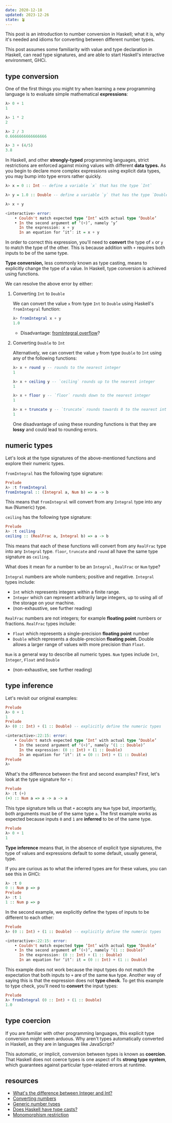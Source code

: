 ```yaml
---
date: 2020-12-18
updated: 2023-12-26
state: 🪴
---
```

This post is an introduction to number conversion in Haskell; what it is, why it's needed and idioms for converting between different number types.

This post assumes some familiarity with value and type declaration in Haskell, can read type signatures, and are able to start Haskell's interactive environment, GHCi. 

## type conversion

One of the first things you might try when learning a new programming language is to evaluate simple mathematical **expressions**:

```haskell
λ> 0 + 1
1

λ> 1 * 2
2

λ> 2 / 3
0.6666666666666666

λ> 3 + (4/5)
3.8
```

In Haskell, and other **strongly-typed** programming languages, strict restrictions are enforced against mixing values with different **data types.** As you begin to declare more complex expressions using explicit data types, you may bump into type errors rather quickly. 

```haskell
λ> x = 0 :: Int -- define a variable `x` that has the type `Int`

λ> y = 1.0 :: Double -- define a variable `y` that has the type `Double`

λ> x + y

<interactive> error:
    • Couldn't match expected type ‘Int’ with actual type ‘Double’
    • In the second argument of ‘(+)’, namely ‘y’
      In the expression: x + y
      In an equation for ‘it’: it = x + y
```

In order to correct this expression, you'll need to **convert** the type of `x` or `y` to match the type of the other. This is because addition with `+` requires both inputs to be of the same type.

**Type conversion,** less commonly known as type casting, means to explicitly change the type of a value. In Haskell, type conversion is achieved using functions.

We can resolve the above error by either:

1. Converting `Int` to `Double` 
    
    We can convert the value `x` from type `Int` to `Double` using Haskell's `fromIntegral` function:
    
    ```haskell
    λ> fromIntegral x + y
    1.0
    ```
    
    - Disadvantage: [fromIntegral overflow](https://www.reddit.com/r/haskell/comments/i5kqid/cryptonite_fromintegral_overflow_causes_incorrect/)?
2. Converting `Double` to `Int`
    
    Alternatively, we can convert the value `y` from type `Double` to `Int`  using any of the following functions:
    
    ```haskell
    λ> x + round y -- rounds to the nearest integer
    1
    
    λ> x + ceiling y -- `ceiling` rounds up to the nearest integer
    1
    
    λ> x + floor y -- `floor` rounds down to the nearest integer
    1
    
    λ> x + truncate y -- `truncate` rounds towards 0 to the nearest integer
    1
    ```
    
    One disadvantage of using these rounding functions is that they are **lossy** and could lead to rounding errors.
    

## numeric types

Let's look at the type signatures of the above-mentioned functions and explore their numeric types.

`fromIntegral` has the following type signature:

```haskell
Prelude
λ> :t fromIntegral
fromIntegral :: (Integral a, Num b) => a -> b
```

This means that `fromIntegral` will convert from any `Integral` type into any `Num` (Numeric) type.

`ceiling` has the following type signature:

```haskell
Prelude
λ> :t ceiling
ceiling :: (RealFrac a, Integral b) => a -> b
```

This means that each of these functions will convert from any `RealFrac` type into any `Integral` type. `floor`, `truncate` and `round` all have the same type signature as `ceiling`.

What does it mean for a number to be an `Integral` , `RealFrac` or `Num` type?

`Integral` numbers are whole numbers; positive and negative. `Integral` types include:

- `Int` which represents integers within a finite range.
- `Integer` which can represent arbitrarily large integers, up to using all of the storage on your machine.
- (non-exhaustive, see further reading)

`RealFrac` numbers are not integers; for example **floating point** numbers or fractions. `RealFrac` types include:

- `Float` which represents a single-precision **floating point** number
- `Double` which represents a double-precision **floating point.** Double allows a larger range of values with more precision than `Float`.

`Num` is a general way to describe all numeric types. `Num` types include `Int`, `Integer`, `Float` and `Double`

- (non-exhaustive, see further reading)

## type inference

Let's revisit our original examples:

```haskell
Prelude
λ> 0 + 1
1
Prelude
λ> (0 :: Int) + (1 :: Double) -- explicitly define the numeric types

<interactive>:22:15: error:
    • Couldn't match expected type ‘Int’ with actual type ‘Double’
    • In the second argument of ‘(+)’, namely ‘(1 :: Double)’
      In the expression: (0 :: Int) + (1 :: Double)
      In an equation for ‘it’: it = (0 :: Int) + (1 :: Double)
Prelude
λ>
```

What's the difference between the first and second examples? First, let's look at the type signature for `+` :

```haskell
Prelude
λ> :t (+)
(+) :: Num a => a -> a -> a
```

This type signature tells us that `+` accepts any `Num` type but, importantly, both arguments must be of the same type `a`. The first example works as expected because inputs `0` and `1` are **inferred** to be of the same type. 

```haskell
Prelude
λ> 0 + 1
1
```

**Type inference** means that, in the absence of explicit type signatures, the type of values and expressions default to some default, usually general, type.

If you are curious as to what the inferred types are for these values, you can see this in GHCi:

```haskell
λ> :t 0
0 :: Num p => p
Prelude
λ> :t 1
1 :: Num p => p
```

In the second example, we explicitly define the types of inputs to be different to each other: 

```haskell
Prelude
λ> (0 :: Int) + (1 :: Double) -- explicitly define the numeric types

<interactive>:22:15: error:
    • Couldn't match expected type ‘Int’ with actual type ‘Double’
    • In the second argument of ‘(+)’, namely ‘(1 :: Double)’
      In the expression: (0 :: Int) + (1 :: Double)
      In an equation for ‘it’: it = (0 :: Int) + (1 :: Double)
```

This example does not work because the input types do not match the expectation that both inputs to `+` are of the same `Num` type. Another way of saying this is that the expression does not **type check**. To get this example to type check, you'll need to **convert** the input types:

```haskell
Prelude
λ> fromIntegral (0 :: Int) + (1 :: Double)
1.0
```

## type coercion

If you are familiar with other programming languages, this explicit type conversion might seem arduous. Why aren't types automatically converted in Haskell, as they are in languages like JavaScript?

This automatic, or implicit, conversion between types is known as **coercion**. That Haskell does not coerce types is one aspect of its **strong type system**, which guarantees against particular type-related errors at runtime. 
## resources

- [What's the difference between Integer and Int?](https://wiki.haskell.org/FAQ#What.27s_the_difference_between_Integer_and_Int.3F)
- [Converting numbers](https://wiki.haskell.org/Converting_numbers)
- [Generic number types](https://wiki.haskell.org/Generic_number_type)
- [Does Haskell have type casts?](https://wiki.haskell.org/FAQ#Does_Haskell_have_type_casts.3F)
- [Monomorphism restriction](https://wiki.haskell.org/Monomorphism_restriction)